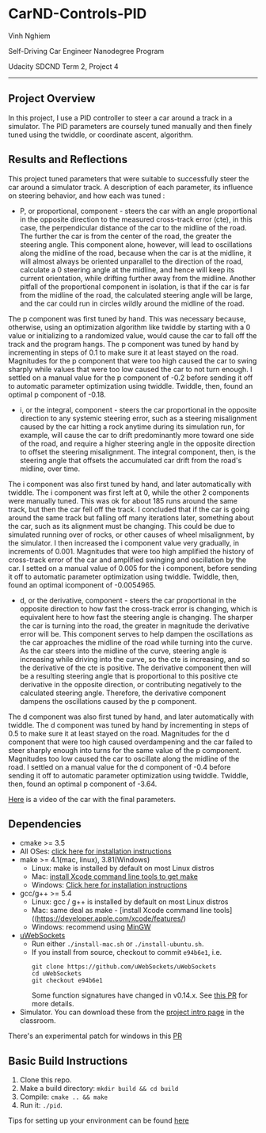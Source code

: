 # CarND-Controls-PID

Vinh Nghiem

Self-Driving Car Engineer Nanodegree Program

Udacity SDCND Term 2, Project 4

---

## Project Overview

In this project, I use a PID controller to steer a car around a track in a simulator.  The PID parameters are coursely tuned manually and then finely tuned using the twiddle, or coordinate ascent, algorithm.  

## Results and Reflections

This project tuned parameters that were suitable to successfully steer the car around a simulator track. A description of each parameter, its influence on steering behavior, and how each was tuned :

* P, or proportional, component  - steers the car with an angle proportional in the opposite direction to the measured cross-track error (cte), in this case, the perpendicular distance of the car to the midline of the road.  The further the car is from the center of the road, the greater the steering angle.  This component alone, however, will lead to oscillations along the midline of the road, because when the car is at the midline, it will almost always be oriented unparallel to the direction of the road, calculate a 0 steering angle at the midline, and hence will keep its current orientation, while drifting further away from the midline.  Another pitfall of the proportional component in isolation, is that if the car is far from the midline of the road, the calculated steering angle will be large, and the car could run in circles wildly around the midline of the road.

The p component was first tuned by hand.  This was necessary because, otherwise, using an optimization algorithm like twiddle by starting with a 0 value or initializing to a randomized value, would cause the car to fall off the track and the program hangs.  The p component was tuned by hand by incrementing in steps of 0.1 to make sure it at least stayed on the road.  Magnitudes for the p component that were too high caused the car to swing sharply while values that were too low caused the car to not turn enough.  I settled on a manual value for the p component of -0.2 before sending it off to automatic parameter optimization using twiddle.  Twiddle, then, found an optimal p component of -0.18.

* i, or the integral, component - steers the car proportional in the opposite direction to any systemic steering error, such as a steering misalignment caused by the car hitting a rock anytime during its simulation run, for example, will cause the car to drift predominantly more toward one side of the road, and require a higher steering angle in the opposite direction to offset the steering misalignment.  The integral component, then, is the steering angle that offsets the accumulated car drift from the road's midline, over time.

The i component was also first tuned by hand, and later automatically with twiddle.  The i component was first left at 0, while the other 2 components were manually tuned.  This was ok for about 185 runs around the same track, but then the car fell off the track.  I concluded that if the car is going around the same track but falling off many iterations later, something about the car, such as its alignment must be changing.  This could be due to simulated running over of rocks, or other causes of wheel misalignment, by the simulator.  I then increased the i component value very gradually, in increments of 0.001.  Magnitudes that were too high amplified the history of cross-track error of the car and amplified swinging and oscillation by the car.  I setted on a manual value of 0.005 for the i component, before sending it off to automatic parameter optimization using twiddle.  Twiddle, then, found an optimal icomponent of -0.0054965.

* d, or the derivative, component - steers the car proportional in the opposite direction to how fast the cross-track error is changing, which is equivalent here to how fast the steering angle is changing.  The sharper the car is turning into the road, the greater in magnitude the derivative error will be.  This component serves to help dampen the oscillations as the car approaches the midline of the road while turning into the curve.  As the car steers into the midline of the curve, steering angle is increasing while driving into the curve, so the cte is increasing, and so the derivative of the cte is positive. The derivative component then will be a resulting steering angle that is proportional to this positive cte derivative in the opposite direction, or contributing negatively to the calculated steering angle.  Therefore, the derivative component dampens the oscillations caused by the p component.

The d component was also first tuned by hand, and later automatically with twiddle.  The d component was tuned by hand by incrementing in steps of 0.5 to make sure it at least stayed on the road.  Magnitudes for the d component that were too high caused overdampening and the car failed to steer sharply enough into turns for the same value of the p component. Magnitudes too low caused the car to oscillate along the midline of the road.  I settled on a manual value for the d component of -0.4 before sending it off to automatic parameter optimization using twiddle.  Twiddle, then, found an optimal p component of -3.64.

[Here](http://github.com/gradient100/PID-Controller/blob/master/demo.mov) is a video of the car with the final parameters.


## Dependencies

* cmake >= 3.5
 * All OSes: [click here for installation instructions](https://cmake.org/install/)
* make >= 4.1(mac, linux), 3.81(Windows)
  * Linux: make is installed by default on most Linux distros
  * Mac: [install Xcode command line tools to get make](https://developer.apple.com/xcode/features/)
  * Windows: [Click here for installation instructions](http://gnuwin32.sourceforge.net/packages/make.htm)
* gcc/g++ >= 5.4
  * Linux: gcc / g++ is installed by default on most Linux distros
  * Mac: same deal as make - [install Xcode command line tools]((https://developer.apple.com/xcode/features/)
  * Windows: recommend using [MinGW](http://www.mingw.org/)
* [uWebSockets](https://github.com/uWebSockets/uWebSockets)
  * Run either `./install-mac.sh` or `./install-ubuntu.sh`.
  * If you install from source, checkout to commit `e94b6e1`, i.e.
    ```
    git clone https://github.com/uWebSockets/uWebSockets 
    cd uWebSockets
    git checkout e94b6e1
    ```
    Some function signatures have changed in v0.14.x. See [this PR](https://github.com/udacity/CarND-MPC-Project/pull/3) for more details.
* Simulator. You can download these from the [project intro page](https://github.com/udacity/self-driving-car-sim/releases) in the classroom.

There's an experimental patch for windows in this [PR](https://github.com/udacity/CarND-PID-Control-Project/pull/3)

## Basic Build Instructions

1. Clone this repo.
2. Make a build directory: `mkdir build && cd build`
3. Compile: `cmake .. && make`
4. Run it: `./pid`. 

Tips for setting up your environment can be found [here](https://classroom.udacity.com/nanodegrees/nd013/parts/40f38239-66b6-46ec-ae68-03afd8a601c8/modules/0949fca6-b379-42af-a919-ee50aa304e6a/lessons/f758c44c-5e40-4e01-93b5-1a82aa4e044f/concepts/23d376c7-0195-4276-bdf0-e02f1f3c665d)


